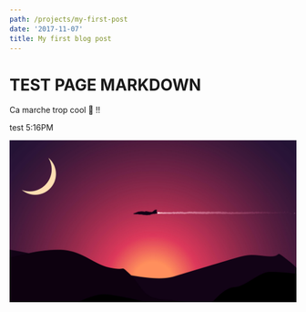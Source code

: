 ```yaml
---
path: /projects/my-first-post
date: '2017-11-07'
title: My first blog post
---
```

# TEST PAGE MARKDOWN

Ca marche trop cool 🤪 !!

test 5:16PM

![vroom](/src/images/uploads/plane.jpg)
